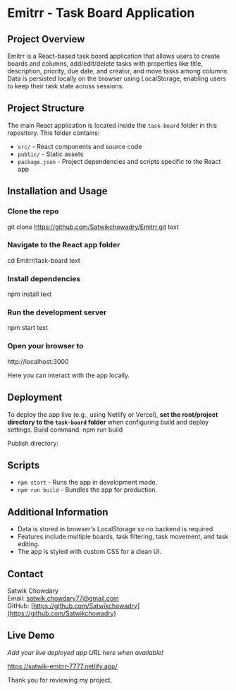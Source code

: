 # Emitrr - Task Board Application

## Project Overview

Emitrr is a React-based task board application that allows users to create boards and columns, add/edit/delete tasks with properties like title, description, priority, due date, and creator, and move tasks among columns. Data is persisted locally on the browser using LocalStorage, enabling users to keep their task state across sessions.

## Project Structure

The main React application is located inside the `task-board` folder in this repository. This folder contains:

- `src/` - React components and source code
- `public/` - Static assets
- `package.json` - Project dependencies and scripts specific to the React app

## Installation and Usage

### Clone the repo

git clone https://github.com/Satwikchowadry/Emitrr.git
text
### Navigate to the React app folder


cd Emitrr/task-board
text
### Install dependencies

npm install
text
### Run the development server


npm start
text
### Open your browser to
http://localhost:3000


Here you can interact with the app locally.

## Deployment
To deploy the app live (e.g., using Netlify or Vercel), **set the root/project directory to the `task-board` folder** when configuring build and deploy settings.
Build command:
npm run build


Publish directory:

## Scripts

- `npm start` - Runs the app in development mode.
- `npm run build` - Bundles the app for production.

## Additional Information

- Data is stored in browser's LocalStorage so no backend is required.
- Features include multiple boards, task filtering, task movement, and task editing.
- The app is styled with custom CSS for a clean UI.
  
## Contact

Satwik Chowdary  
Email: [satwik.chowdary77@gmail.com](mailto:satwik.chowdary77@gmail.com)  
GitHub: [https://github.com/Satwikchowadry](https://github.com/Satwikchowadry)

## Live Demo

_Add your live deployed app URL here when available!_

https://satwik-emitrr-7777.netlify.app/

Thank you for reviewing my project.




